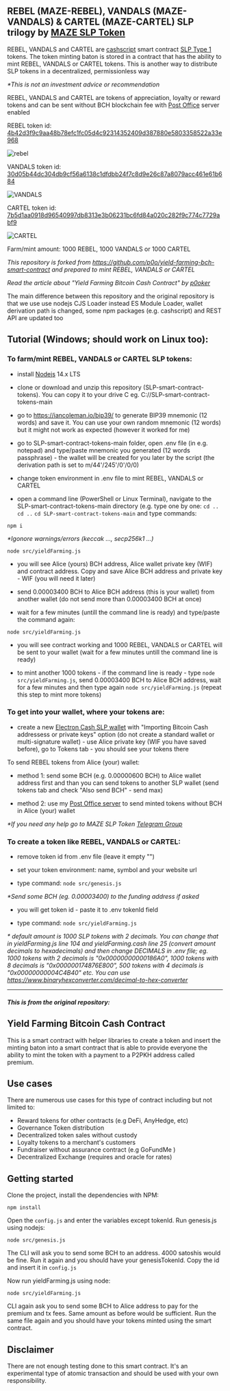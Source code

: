 ## REBEL (MAZE-REBEL), VANDALS (MAZE-VANDALS) & CARTEL (MAZE-CARTEL) SLP trilogy by [MAZE SLP Token](https://mazetoken.github.io)

REBEL, VANDALS and CARTEL are [cashscript](https://cashscript.org/) smart contract [SLP Type 1](https://slp.dev/specs/slp-token-type-1/) tokens. The token minting baton is stored in a contract that has the ability to mint REBEL, VANDALS or CARTEL tokens. This is another way to distribute SLP tokens in a decentralized, permissionless way

_*This is not an investment advice or recommendation_

REBEL, VANDALS and CARTEL are tokens of appreciation, loyalty or reward tokens and can be sent without BCH blockchain fee with [Post Office](https://mazepostage.herokuapp.com) server enabled

REBEL token id: [4b42d3f9c9aa48b78efc1fc05d4c92314352409d387880e5803358522a33e968](https://simpleledger.info/token/4b42d3f9c9aa48b78efc1fc05d4c92314352409d387880e5803358522a33e968)

![rebel](img/Rebel320.png)

VANDALS token id: [30d05b44dc304db9cf56a6138c1dfdbb24f7c8d9e26c87a8079acc461e61b684](https://simpleledger.info/token/30d05b44dc304db9cf56a6138c1dfdbb24f7c8d9e26c87a8079acc461e61b684)

![VANDALS](img/Vandals320.png)

CARTEL token id: [7b5d1aa0918d96540997db8313e3b06231bc6fd84a020c282f9c774c7729abf9](https://simpleledger.info/token/7b5d1aa0918d96540997db8313e3b06231bc6fd84a020c282f9c774c7729abf9)

![CARTEL](img/Cartel320.png)

Farm/mint amount: 1000 REBEL, 1000 VANDALS or 1000 CARTEL

_This repository is forked from https://github.com/p0o/yield-farming-bch-smart-contract and prepared to mint REBEL, VANDALS or CARTEL_

_Read the article about "Yield Farming Bitcoin Cash Contract" by [p0oker](https://read.cash/@p0oker/yield-farming-in-bitcoin-cash-a-practical-guide-2eecbc74)_

The main difference between this repository and the original repository is that we use use nodejs CJS Loader instead ES Module Loader, wallet derivation path is changed, some npm packages (e.g. cashscript) and REST API are updated too

## Tutorial (Windows; should work on Linux too):

### To farm/mint REBEL, VANDALS or CARTEL SLP tokens:

- install [Nodejs](https://nodejs.org/en/) 14.x LTS

- clone or download and unzip this repository (SLP-smart-contract-tokens). You can copy it to your drive C eg. C://SLP-smart-contract-tokens-main

- go to https://iancoleman.io/bip39/ to generate BIP39 mnemonic (12 words) and save it. You can use your own random mnemonic (12 words) but it might not work as expected (however it worked for me)

- go to SLP-smart-contract-tokens-main folder, open .env file (in e.g. notepad) and type/paste mnemonic you generated (12 words passphrase) - the wallet will be created for you later by the script (the derivation path is set to m/44'/245'/0'/0/0)

- change token environment in .env file to mint REBEL, VANDALS or CARTEL

- open a command line (PowerShell or Linux Terminal), navigate to the SLP-smart-contract-tokens-main directory (e.g. type one by one: `cd ..` `cd ..` `cd SLP-smart-contract-tokens-main` and type commands:

`npm i`

_*Igonore warnings/errors (keccak ..., secp256k1 ...)_

`node src/yieldFarming.js`

- you will see Alice (yours) BCH address, Alice wallet private key (WIF) and contract address. Copy and save Alice BCH address and private key - WIF (you will need it later)

- send 0.00003400 BCH to Alice BCH address (this is your wallet) from another wallet (do not send more than 0.00003400 BCH at once)

- wait for a few minutes (untill the command line is ready) and type/paste the command again:

`node src/yieldFarming.js`

- you will see contract working and 1000 REBEL, VANDALS or CARTEL will be sent to your wallet (wait for a few minutes untill the command line is ready)

- to mint another 1000 tokens - if the command line is ready - type `node src/yieldFarming.js`, send 0.00003400 BCH to Alice BCH address, wait for a few minutes and then type again `node src/yieldFarming.js` (repeat this step to mint more tokens)

### To get into your wallet, where your tokens are:

- create a new [Electron Cash SLP wallet](https://github.com/simpleledger/Electron-Cash-SLP/releases/download/3.6.7-dev6/Electron-Cash-SLP-3.6.7-dev6-setup.exe) with "Importing Bitcoin Cash addressess or private keys" option (do not create a standard wallet or multi-signature wallet) - use Alice private key (WIF you have saved before), go to Tokens tab - you should see your tokens there

To send REBEL tokens from Alice (your) wallet:

- method 1: send some BCH (e.g. 0.00000600 BCH) to Alice wallet address first and than you can send tokens to another SLP wallet (send tokens tab and check "Also send BCH" - send max)

- method 2: use my [Post Office server](https://github.com/mazetoken/slp-post-office-server) to send minted tokens without BCH in Alice (your) wallet

_*If you need any help go to MAZE SLP Token [Telegram Group](https://t.me/mazeslptoken)_

### To create a token like REBEL, VANDALS or CARTEL:

- remove token id from .env file (leave it empty "")

- set your token environment: name, symbol and your website url

- type command: `node src/genesis.js`

_*Send some BCH (eg. 0.00003400) to the funding address if asked_

- you will get token id - paste it to .env tokenId field

- type command: `node src/yieldFarming.js`

_* default amount is 1000 SLP tokens with 2 decimals. You can change that in yieldFarming.js line 104 and yieldFarming.cash line 25 (convert amount decimals to hexadecimals) and then change DECIMALS in .env file; eg. 1000 tokens with 2 decimals is "0x00000000000186A0", 1000 tokens with 8 decimals is "0x000000174876E800", 500 tokens with 4 decimals is "0x00000000004C4B40" etc. You can use https://www.binaryhexconverter.com/decimal-to-hex-converter_

-----------------------------------------------------------------------------------------

#### _This is from the original repository:_

## Yield Farming Bitcoin Cash Contract

This is a smart contract with helper libraries to create a token and insert the minting baton into a smart contract that is able to provide everyone the ability to mint the token with a payment to a P2PKH address called premium.

## Use cases

There are numerous use cases for this type of contract including but not limited to:

- Reward tokens for other contracts (e.g DeFi, AnyHedge, etc)
- Governance Token distribution
- Decentralized token sales without custody
- Loyalty tokens to a merchant's customers
- Fundraiser without assurance contract (e.g GoFundMe )
- Decentralized Exchange (requires and oracle for rates)

## Getting started

Clone the project, install the dependencies with NPM:

```
npm install
```

Open the `config.js` and enter the variables except tokenId. Run genesis.js using nodejs:

```
node src/genesis.js
```

The CLI will ask you to send some BCH to an address. 4000 satoshis would be fine. Run it again and you should have your genesisTokenId. Copy the id and insert it in `config.js`

Now run yieldFarming.js using node:

```
node src/yieldFarming.js
```

CLI again ask you to send some BCH to Alice address to pay for the premium and tx fees. Same amount as before would be sufficient. Run the same file again and you should have your tokens minted using the smart contract.

## Disclaimer

There are not enough testing done to this smart contract. It's an experimental type of atomic transaction and should be used with your own responsibility.
